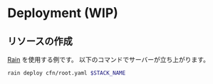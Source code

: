 # Deployment (WIP)
## リソースの作成
[Rain](https://github.com/aws-cloudformation/rain) を使用する例です。
以下のコマンドでサーバーが立ち上がります。
```bash
rain deploy cfn/root.yaml $STACK_NAME
```